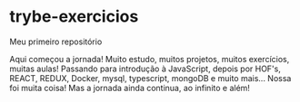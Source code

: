 # trybe-exercicios
Meu primeiro repositório

Aqui começou a jornada! Muito estudo, muitos projetos, muitos exercícios, muitas aulas! Passando para introdução à JavaScript, depois por HOF's, REACT, REDUX, Docker, mysql, typescript, mongoDB e muito mais... Nossa foi muita coisa! Mas a jornada ainda continua, ao infinito e além!
